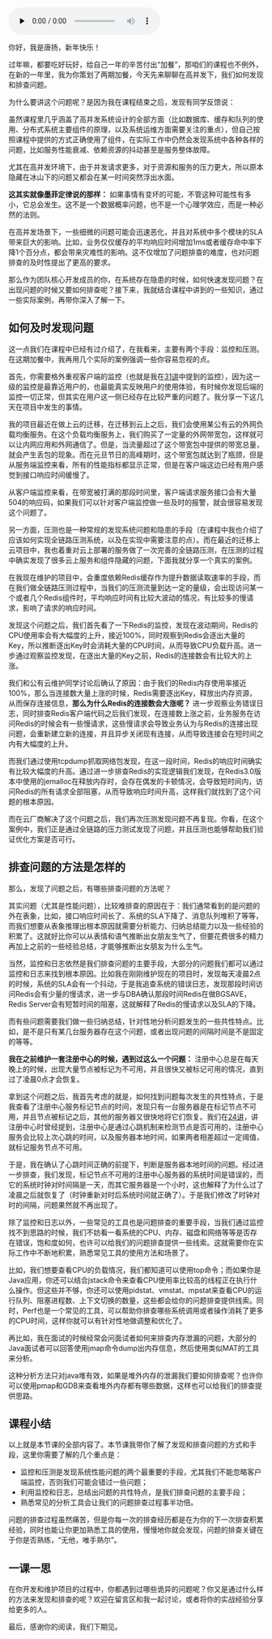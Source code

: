<audio id="audio" title="春节特别策划 | 高并发下如何发现和排查问题？" controls="" preload="none"><source id="mp3" src="https://static001.geekbang.org/resource/audio/f4/85/f4e8f150dc20d51de43137da7d2f5a85.mp3"></audio>

你好，我是唐扬，新年快乐！

过年嘛，都要吃好玩好，给自己一年的辛苦付出“加餐”，那咱们的课程也不例外，在新的一年里，我为你策划了两期加餐，今天先来聊聊在高并发下，我们如何发现和排查问题。

为什么要讲这个问题呢？是因为我在课程结束之后，发现有同学反馈说：

虽然课程里几乎涵盖了高并发系统设计的全部方面（比如数据库、缓存和队列的使用、分布式系统主要组件的原理，以及系统运维方面需要关注的重点），但自己按照课程中提供的方式正确使用了组件，在实际工作中仍然会发现系统中各种各样的问题，比如服务性能衰减、依赖资源的抖动甚至是服务整体故障。

尤其在高并发环境下，由于并发请求更多，对于资源和服务的压力更大，所以原本隐藏在冰山下的问题又都会在某一时间突然浮出水面。

**这其实就像墨菲定律说的那样：** 如果事情有变坏的可能，不管这种可能性有多小，它总会发生。这不是一个数据概率问题，也不是一个心理学效应，而是一种必然的法则。

在高并发场景下，一些细微的问题可能会迅速恶化，并且对系统中多个模块的SLA带来巨大的影响。比如，业务仅仅缓存的平均响应时间增加1ms或者缓存命中率下降1个百分点，都会带来灾难性的影响。这不仅增加了问题排查的难度，也对问题排查的及时性提出了更高的要求。

那么作为团队核心开发成员的你，在系统存在隐患的时候，如何快速发现问题？在出现问题的时候又要如何排查呢？接下来，我就结合课程中讲到的一些知识，通过一些实际案例，再带你深入了解一下。

## 如何及时发现问题

这一点我们在课程中已经有过介绍了，在我看来，主要有两个手段：监控和压测。在这期加餐中，我再用几个实际的案例强调一些你容易忽视的点。

首先，你需要格外重视客户端的监控（也就是我在[31讲](https://time.geekbang.org/column/article/174617)中提到的监控），因为这一级的监控是最靠近用户的，也最能真实反映用户的使用体验，有时候你发现后端的监控一切正常，但其实在用户这一侧已经存在比较严重的问题了。我分享一下这几天在项目中发生的事情。

我的项目最近在做上云的迁移，在迁移到云上之后，我们会使用某公有云的外网负载均衡服务。在这个负载均衡服务上，我们购买了一定量的外网带宽包，这样就可以让内网应用和外网通信了。但是，当流量超过了这个带宽包中提供的带宽总量，就会产生丢包的现象。而在元旦节日的高峰期时，这个带宽包就达到了瓶颈，但是从服务端监控来看，所有的性能指标都显示正常，但是在客户端这边已经有用户感觉到接口响应时间缓慢了。

从客户端监控来看，在带宽被打满的那段时间里，客户端请求服务接口会有大量504的响应码，如果我们可以针对客户端监控做一些及时的报警，就会很容易发现这个问题了。

另一方面，压测也是一种常规的发现系统问题和隐患的手段（在课程中我也介绍了应该如何实现全链路压测系统，以及在实现中需要注意的点）。而在最近的迁移上云项目中，我也着重对云上部署的服务做了一次完善的全链路压测，在压测的过程中确实发现了很多云上服务和组件隐藏的问题，下面我就分享一个真实的案例。

在我现在维护的项目中，会重度依赖Redis缓存作为提升数据读取速率的手段，而在我们做全链路压测过程中，当我们的压测流量到达一定的量级，会出现访问某一个或者几个Redis组件时，平均响应时间有比较大波动的情况，有比较多的慢请求，影响了请求的响应时间。

发现这个问题之后，我们首先看了一下Redis的监控，发现在波动期间，Redis的CPU使用率会有大幅度的上升，接近100%，同时观察到Redis会逐出大量的Key，所以推断逐出Key时会消耗大量的CPU时间，从而导致CPU负载升高。进一步通过观察监控发现，在逐出大量的Key之前，Redis的连接数会有比较大的上涨。

我们和公有云维护同学讨论后确认了原因：由于我们的Redis内存使用率接近100%，那么当连接数大量上涨的时候，Redis需要逐出Key，释放出内存资源，从而保存连接信息，**那么为什么Redis的连接数会大涨呢？** 进一步观察业务错误日志，同时排查Redis客户端代码之后我们发现，在连接数上涨之前，业务服务在访问Redis的时候会有一些慢请求，这些慢请求会导致业务认为与Redis的连接出现问题，会重新建立新的连接，并且异步关闭现有连接，从而导致连接会在短时间之内有大幅度的上升。

而我们通过使用tcpdump抓取网络包发现，在这一段时间，Redis的响应时间确实有比较大幅度的升高。通过进一步排查Redis的实现逻辑我们发现，在Redis3.0版本中使用的jemalloc在释放内存时，会存在偶发的卡顿情况，会导致短时间内，访问Redis的所有请求全部阻塞，从而导致响应时间升高，这样我们就找到了这个问题的根本原因。

而在云厂商解决了这个问题之后，我们再次压测发现问题不再复现。你看，在这个案例中，我们正是通过全链路的压力测试发现了问题，并且压测也能够帮助我们验证优化方案是否可行。

## 排查问题的方法是怎样的

那么，发现了问题之后，有哪些排查问题的方法呢？

其实问题（尤其是性能问题），比较难排查的原因在于：我们通常看到的是问题的外在表象，比如，接口响应时间长了、系统的SLA下降了、消息队列堆积了等等，而我们想要从表象推理出根本原因就需要分析能力、归纳总结能力以及一些经验的积累了。这就好比你可以从表情和语气推断出女朋友生气了，但要花费很多的精力再加上之前的一些经验总结，才能够推断出女朋友为什么生气。

当然，监控和日志依然是我们排查问题的主要手段，大部分的问题我们都可以通过监控和日志来找到根本原因。比如我在刚刚维护现在的项目时，发现每天凌晨2点的时候，系统的SLA会有一个抖动，于是我追查系统的错误日志，发现那段时间访问Redis会有少量的慢请求，进一步与DBA确认那段时间Redis在做BGSAVE，Redis Server会有短暂时间的阻塞，这就解释了Redis的慢请求以及SLA的下降。

而有些问题需要我们做一些归纳总结，针对性地分析问题发生的一些共性特点。比如，是不是只有某几台服务器存在这个问题，或者出现问题的间隔时间是不是固定的等等。

**我在之前维护一套注册中心的时候，遇到过这么一个问题：** 注册中心总是在每天晚上的时候，出现大量节点被标记为不可用，并且很快又被标记可用的情况，直到过了凌晨0点才会恢复。

拿到这个问题之后，我首先考虑的就是，如何找到问题每次发生的共性特点，于是我查看了注册中心服务标记节点的时间，发现只有一台服务器是在标记节点不可用，并且节点被标记之后，其他的服务器又很快地将它们恢复。我们在[24讲](https://time.geekbang.org/column/article/167151)，讲注册中心时曾经提到，注册中心是通过心跳机制来检测节点是否可用的，注册中心服务会比较上次心跳的时间，以及服务器本地时间，如果两者相差超过一定阈值，就标记服务节点不可用。

于是，我在确认了心跳时间正确的前提下，判断是服务器本地时间的问题。经过进一步排查，我们发现，标记节点不可用的注册中心服务器的系统时间是错误的，而它的系统时钟对时间隔是一天，而其它服务器是一个小时，这也解释了为什么过了凌晨之后就恢复了（时钟重新对时后系统时间就正确了）。于是我们修改了时钟对时的间隔，问题果然就不再出现了。

除了监控和日志以外，一些常见的工具也是问题排查的重要手段，当我们通过监控找不到思路的时候，我们不妨看一看系统的CPU、内存、磁盘和网络等等是否存在错误，饱和度如何，也许可以给我们的问题排查提供一些线索。这就需要你在实际工作中不断地积累，熟悉常见工具的使用方法和场景了。

比如，我们想要查看CPU的负载情况，我们都知道可以使用top命令；而如果你是Java应用，你还可以结合jstack命令来查看CPU使用率比较高的线程正在执行什么操作。但这些并不够，你还可以使用pidstat、vmstat、mpstat来查看CPU的运行队列、阻塞进程数、上下文切换的数量，这些都会给你的问题排查提供线索。同时，Perf也是一个常见的工具，可以帮助你排查哪些系统调用或者操作消耗了更多的CPU时间，这样你就可以有针对性地做调整和优化了。

再比如，我在面试的时候经常会问面试者如何来排查内存泄漏的问题，大部分的Java面试者可以回答使用jmap命令dump出内存信息，然后使用类似MAT的工具来分析。

这种分析方法只对java堆有效，如果是堆外内存的泄漏我们要如何排查呢？也许你可以使用pmap和GDB来查看堆外内存都有哪些数据，这样也可以给我们的排查提供思路。

## 课程小结

以上就是本节课的全部内容了。本节课我带你了解了发现和排查问题的方式和手段，这里你需要了解的几个重点是：

- 监控和压测是发现系统性能问题的两个最重要的手段，尤其我们不能忽略客户端监控，否则我们可能会错过一些问题；
- 利用监控和日志，总结出问题的共性特点，是我们排查问题的主要手段；
- 熟悉常见的分析工具会让我们的问题排查过程事半功倍。

问题的排查过程虽然痛苦，但是你每一次的排查经历都是在为你的下一次排查积累经验，同时也能让你更加熟悉工具的使用，慢慢地你就会发现，问题的排查关键在于你是否熟练，“无他，唯手熟尔”。

## 一课一思

在你开发和维护项目的过程中，你都遇到过哪些诡异的问题呢？你又是通过什么样的方法来发现和排查的呢？欢迎在留言区和我一起讨论，或者将你的实战经验分享给更多的人。

最后，感谢你的阅读，我们下期见。
